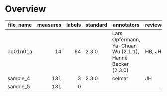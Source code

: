 

# Overview
|file_name|measures|labels|standard|                       annotators                        |reviewers|
|---------|-------:|-----:|--------|---------------------------------------------------------|---------|
|op01n01a |      14|    64|2.3.0   |Lars Opfermann, Ya-Chuan Wu (2.1.1), Hanné Becker (2.3.0)|HB, JH   |
|sample_4 |     131|     3|2.3.0   |celmar                                                   |JH       |
|sample_5 |     131|     0|        |                                                         |         |
